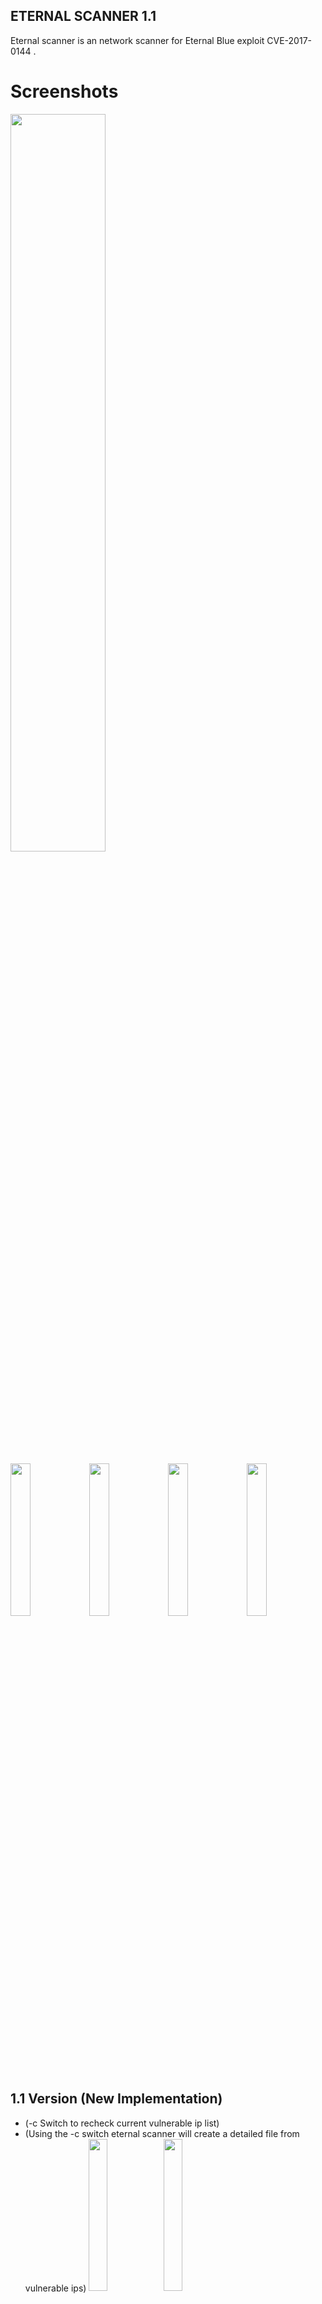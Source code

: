 ## ETERNAL SCANNER 1.1

Eternal scanner is an network scanner for Eternal Blue exploit CVE-2017-0144 .

# Screenshots
<img src="https://s24.postimg.org/guwhjz9rp/image.png" width="55%"></img>

<img src="https://s21.postimg.org/45d8z2fmv/image.png" width="25%"></img><img src="https://s11.postimg.org/5rmdqf0jn/image.png" width="25%"></img><img src="https://s4.postimg.org/jc6tbsxx9/image.png" width="25%"></img><img src="https://s13.postimg.org/hsjofgyzr/image.png" width="25%"></img>

## 1.1 Version (New Implementation)
* (-c Switch to recheck current vulnerable ip list)
* (Using the -c switch eternal scanner will create a detailed file from vulnerable ips)
<img src="https://s1.postimg.org/3rywvvc0f/image.png" width="25%"></img><img src="https://s21.postimg.org/4xrv3vbyv/image.png" width="25%"></img>

# Requirements
- masscan
- metasploit-framework

# How to Install
- git clone https://github.com/peterpt/eternal_scanner.git
- cd eternal_scanner && ./escan
- OR ./escan -h (to change scanner speed)

# Install Requirements
- apt-get install masscan metasploit-framework
